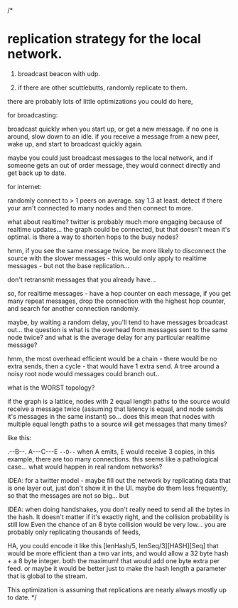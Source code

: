 
/*
# replication strategy for the local network.

1. broadcast beacon with udp.

2. if there are other scuttlebutts, randomly replicate to them.

there are probably lots of little optimizations you could do here,

for broadcasting:

  broadcast quickly when you start up, or get a new message.
  if no one is around, slow down to an idle.
  if you receive a message from a new peer, wake up, and
  start to broadcast quickly again.

maybe you could just broadcast messages to the local network,
and if someone gets an out of order message, they would
connect directly and get back up to date.

for internet:

  randomly connect to > 1 peers on average. say 1.3 at least.
  detect if there your arn't connected to many nodes and then connect to more.

  what about realtime? twitter is probably much more engaging because
  of realtime updates... the graph could be connected, but that doesn't mean it's optimal.
  is there a way to shorten hops to the busy nodes?

  hmm, if you see the same message twice, be more likely to disconnect the source with the slower
  messages - this would only apply to realtime messages - but not the base replication...

  don't retransmit messages that you already have...

  so, for realtime messages - have a hop counter on each message,
  if you get many repeat messages, drop the connection with the highest hop counter,
  and search for another connection randomly.

  maybe, by waiting a random delay, you'll tend to have messages broadcast out...
  the question is what is the overhead from messages sent to the same node twice?
  and what is the average delay for any particular realtime message?

  hmm, the most overhead efficient would be a chain - there would be no extra sends,
  then a cycle - that would have 1 extra send. A tree around a noisy root node would
  messages could branch out..

  what is the WORST topology?

  if the graph is a lattice, nodes with 2 equal length paths to the source would receive
  a message twice (assuming that latency is equal, and node sends it's messages in the same instant)
  so... does this mean that nodes with multiple equal length paths to a source will get messages
  that many times?

  like this:

   .--B--.
  A---C---E
   `--D--`
when A emits, E would receive 3 copies, in this example, there are too many connections.
this seems like a pathological case... what would happen in real random networks?


IDEA: for a twitter model - maybe fill out the network by replicating data that is
one layer out, just don't show it in the UI. maybe do them less frequently, so that the messages
are not so big... but 

IDEA: when doing handshakes, you don't really need to send all the bytes in the hash. It doesn't
matter if it's exactly right, and the collision probability is still low
Even the chance of an 8 byte collision would be very low... you are probably only replicating thousands of feeds,

HA, you could encode it like this [lenHash/5, lenSeq/3][HASH][Seq]
that would be more efficient than a two var ints, and would allow a 32 byte hash + a 8 byte integer.
both the maximum! that would add one byte extra per feed. or maybe it would be better just to make the hash length
a parameter that is global to the stream.

This optimization is assuming that replications are nearly always mostly up to date.
*/


